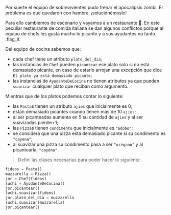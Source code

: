 Por suerte el equipo de sobrevivientes pudo frenar el apocalipsis zombi. El problema es que quedaron con hambre, ¡solucionémoslo!

Para ello cambiemos de escenario y vayamos a un restaurante :pizza:. En este peculiar restaurante de comida italiana se dan algunos conflictos porque al equipo de chefs les gusta mucho lo picante y a sus ayudantes no tanto. :flag_it:

Del equipo de cocina sabemos que:

* cada chef tiene un atributo `plato_del_dia`;
* las instancias de `Chef` pueden `picantear` ese plato solo si no está demasiado picante, en caso de estarlo arrojan una excepción que dice `El plato ya está demasiado picante`; 
* las instancias de `AyudanteDeCocina` no tienen atributos ya que pueden `suavizar` cualquier plato que reciban como argumento.

Mientras que de los platos podemos contar lo siguiente:

* las `Pasta`s tienen un atributo `ajies` que inicialmente es 0;
* están demasiado picantes cuando tienen más de 10 `ajies`;
* al ser picanteadas aumenta en 5 su cantidad de `ajies` y al ser suavizadas pierden 1;
* las `Pizza`s tienen `condimento` que inicialmente es `"adobo"`;
* se considera que una pizza está demasiado picante si su condimento es `"cayena"`;
* al suavizar una pizza su condimento pasa a ser `"orégano"` y al picantearla, `"cayena"`.

> Definí las clases necesarias para poder hacer lo siguiente:
>
```python
fideos = Pasta()
muzzarella = Pizza()
jor = Chef(fideos)
luchi = AyudanteDeCocina()
jor.picantear()
luchi.suavizar(fideos)
jor.plato_del_dia = muzzarella
luchi.suavizar(muzzarella)
jor.picantear()
```